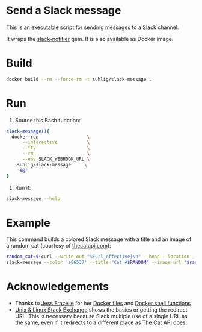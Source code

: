 # Send a Slack message

This is an executable script for sending messages to a Slack channel.

It wraps the [slack-notifier](https://github.com/stevenosloan/slack-notifier) gem. It is also available as Docker image.

# Build

```bash
docker build --rm --force-rm -t suhlig/slack-message .
```

# Run

1. Source this Bash function:

  ```bash
  slack-message(){
    docker run                  \
        --interactive           \
        --tty                   \
        --rm                    \
        --env SLACK_WEBHOOK_URL \
      suhlig/slack-message     \
      "$@"
  }
  ```

1. Run it:

  ```bash
  slack-message --help
  ```

# Example

This command builds a colored Slack message with a title and an image of a random cat (courtesy of [thecatapi.com](http://thecatapi.com)):

```bash
random_cat=$(curl --write-out "%{url_effective}\n" --head --location --silent --show-error --output /dev/null http://thecatapi.com/api/images/get)
slack-message --color 'e86537' --title "Cat #$RANDOM" --image_url "$random_cat" Please have a look at this cute cat.
```

# Acknowledgements

* Thanks to [Jess Frazelle](https://github.com/jessfraz) for her [Docker files](https://github.com/jessfraz/dockerfiles) and [Docker shell functions](https://github.com/jessfraz/dotfiles/blob/master/.dockerfunc)
* [Unix & Linux Stack Exchange](http://unix.stackexchange.com/questions/45325/get-urls-redirect-target-with-curl) shows the basics or getting the redirect URL. This is necessary because Slack multiple use of a single URL as the same, even if it redirects to a different place as [The Cat API](http://thecatapi.com) does.
